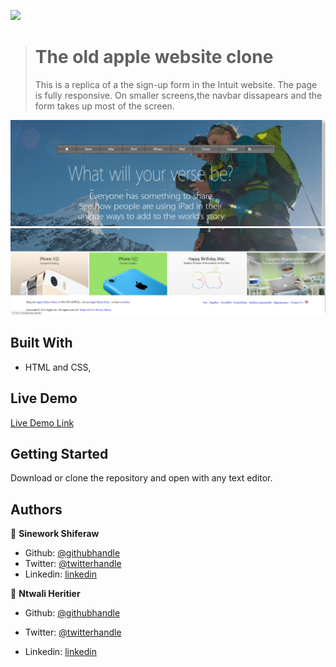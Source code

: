 ![](https://img.shields.io/badge/Microverse-blueviolet)

> # The old apple website clone
>
> This is a replica of a the sign-up form in the Intuit website. The page is fully responsive. On smaller screens,the navbar dissapears and the form takes up most of the screen.

![screenshot](./assets/images/screenshot1.PNG)
![screenshot](./assets/images/screenshot2.PNG)

## Built With

- HTML and CSS,

## Live Demo

[Live Demo Link](https://ntwaliheritier.github.io/apple-replica/.)

## Getting Started

Download or clone the repository and open with any text editor.

## Authors

👤 **Sinework Shiferaw**

- Github: [@githubhandle](https://github.com/sinework)
- Twitter: [@twitterhandle](https://twitter.com/@SineworkShiferaw)
- Linkedin: [linkedin](https://linkedin.com/SineworkShiferaw)

👤 **Ntwali Heritier**

- Github: [@githubhandle](https://github.com/NtwaliHeritier)

- Twitter: [@twitterhandle](https://twitter.com/NtwaliHeritier)

- Linkedin: [linkedin](https://linkedin.com/in/ntwali-heritier-9950001a2)
